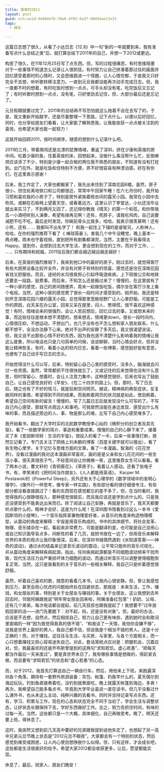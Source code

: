```yaml
---
title: 简单的2011
layout: post
guid: urn:uuid:4e684ef0-78a6-4f03-8a37-98454ae13e33
tags:
  - 成长 
  
---
```


这篇日志想了很久，从看了小达日志《12.8》中一句“新的一年就要到来，我有准备写点什么总结之类”后，就打算总结下2011年的自己，并想一下2012或更远。

构思了很久，在11年12月25日写了点东西。但，写的过程很痛苦，有时思维阻塞对于一些事情不知道怎么记录让人很抓狂。有时努力让自己拼凑着那过往的画面并回忆感受着那时的心情时，又会思维跳进一个怪圈，让人心情忧郁，于是我又只好完全不去想，听听歌转移注意力。一直到元旦我都没能再次动手完成日志。但，我一直都不时的想着，有时吃饭时想到一点点，可手头却没有笔，吃完饭后又忘记了；有时听歌时想到一点点，没有笔，只好使劲去记住，但，大部分最后还是忘记了。

元旦假期就要过完了，2011年的总结再不写恐怕就这么拖着不会在去写了的，于是，我又重新开始敲字，还是尽量整理一下思路，记下点什么，以便以后好回忆，同时，也分享给朋友们看看，让大家能了解熟悉我，让我能收获一点点被关注到的喜悦，也希望大家也能一起努力！

这就开始回顾2011，按时间顺序，随意的想到什么记录什么吧。

2011的三月，带着南闯还是北漂的犹豫情绪，重返了深圳，挤在少康和英俊的房中间。吃着少康的鱼，住着英俊的床，回想起来，没做什么事没帮什么忙，反倒麻烦应该添了不少，特别是少康一起合租的两位我不熟悉的朋友，不知道有没有打扰到。出门在外，就是吃饭和住特别不方便，弄不好很容易有种漂泊感，好在有你们，在这里表示感谢！

后来，我工作定了，大家也都搬家了，我先出来住到了深南花园6楼。虽然，房子很小，但住处离地铁口和公司都很近，常常中午回家午睡！在六七月份时，我开始习惯和喜欢我的小房子了，特别是房外紧挨着晾衣间的露天小园。我常在小园中去吹风，或躺在石板椅上望着天空，或看着远方。这里认识了李堂达，小伙还没毕业就出来实习了，不到俩月又回了，还记得你教我《晴天》的第一个和弦，和你带我去一小酒吧听别人演奏，希望有缘再见啊！还有，死胖子，请我吃鸡肉，自己说要减肥不吃不吃，最后走时发现，你碗前骨头比我多，哈哈，我表示很羡慕啊！还有小熊，还有... ... 我都叫不出名字了！ 和我一起住上下铺的是睿智兄，人称神人，哈哈，在你的强烈推荐下看了《 棒球英豪 》，害我几个中午没睡觉，晚上基本一两点睡，周末也守着视频，直到把所有剧集都演完，当然，主要在于我看得太Happy。提到你，会想到过去大学生活，更会想到现在的工作。而对于工作，... ... ，只有期待和祝福，2011往后我们都会越迈越远越走越好！

后来，在英俊的强烈推销下，我来到他口中的最好的房子。刚过去时，就觉得客厅有些大厨房设备比较齐全外，并没有对房子有特别的惊喜，感觉还是住在深南花园省钱又舒服些。而且，途经的水沟很臭担心引起呼吸道疾病，上下班做公交和地铁还要走一段路，挺费事。而后来，不知怎么还是搬过来了！慢慢的，在这里就有了一种小家的感觉，自己的房间随便弄，周末一起做饭吃饭，偶尔坐在客厅沙发上看个电视。当然，这种小家的感觉费了很长一段时间才感受到的。刚开始，我还是特别怀念深南花园六楼的露天小园，总觉得那里宽敞视野广让人心里舒服。可能是工作的原因，白天呆在办公室，回来又呆在屋里，闷人、憋得慌，很不喜欢这种感觉！有时，情绪会来的很强烈，会让人思前想后，回忆过去的事，又或想未来的事，而这些往往是根本想不清楚的，想来想去，情绪更down，很长一段时间内，心情很压抑，不想运动，不想出门，也几乎没有也不怎么想和家人朋友联系，什么都不想干，全没办法静下心来。绝对不出声的安静了多天后，我又很渴望说话，但，我又说不出那些心情不好的东西，因为我也道不清楚什么影响着我的情绪让我这么疲惫，所以电话也只是几句简单的问候，说说聊聊，当时心情会好点，但并没能让精神恢复。有时，看着小达的校内日志，看着一些博客，感觉挺好挺有意思，也便有了自己动手写日志的念头。


开始觉得没什么可以写，后来，特别留心自己心里的感受时，没多久，脑海就会闪过一些灵感。虽然，常常都抓不住很快就忘了，又或记住的后来觉得也没有什么意思，但时常留心、想着时，会让人注意力集中，这种感觉很好。后来也写出了鼓励自己，让自己感觉良好的《早安》、《在二十四岁的路上》。但，那时，写了日志后，随之也有了不好的怪习，就是狂刷空间网页。据说，精神病的典型症状，反复做同样的事情，希望得到不同的结果。而我刷着网页的状况就是如此，使劲刷着，希望自己空间有新的留言！慢慢的，写了几篇日志后就发现没什么可写的了。不写自己内心感受，那就写点周边人和事吧。可我居然没能在身边发现、感受出什么有味的事，而且描述旁边的人、事、物是那么的难，比写下自己内心感受难多了。


我开始看书，翻出了大学时买的北航数学教授李心灿的《微积分的创立者及其先驱》，看了一些数学家的简介、事迹和重要成果。慢慢的自己的心静下来了，接着买了本《爱因斯坦转：生活的宇宙》，很投入的看了一半，后来一些事情打断，居然忘记看了。专门去关注了网络上刘未鹏的博客（百度关键字就可以搜出），看了些生物心里学，关于记忆与思维方面的文章。看了一本漫画，智海的《花花世界》，没看过漫画的我对这本漫画非常喜欢，画的是是父亲和女儿花花间的一些生活小事，很天真很孩子气，不经意间会让你微微一笑，这里推荐女生可以看看。看了两本小说，曹文轩的《青铜葵花》、《草房子》，看着让人感动。还看了些电子书，有，李笑来的《把时间当作朋友》、《人人都能用英语》， Kacper M. Postawski的《Powerful Sleep》，另外还有关于心理学的《数学领域中的发明心理学》、《像外行一样思考，像专家一样实践》，有些部分看的很仔细很专注，有些部分都没看直接跳过了！看的东西现在感觉都忘的差不多了，但，在当时看时，我觉得我的心很静很投入，那种感觉很踏实，而且我应该还是学到点什么的，只是我还没感受到不能表达出来而已。除了阅读让自己安静，再就是音乐了，我天天都要听点歌什么的，精神才会好，这是为什么呢！在深圳图书馆看到过这么一本书《爱因斯坦的小提琴》，一个音乐指挥家兼物理爱好者，从音乐的角度来构造物理模型，从震动的角度来解释：宇宙是用音乐构成的。书中的具体细节，将社会变革、物理、音乐揉杂在一起，看起来非常费力，可能是翻译的差，也可能是自己没用心或自己知识面窄盲点多，间断性的看了几页，就把书放在一边了，但用音乐来解释世界的本质的观点让我印象很深。后来，在深圳书城偶然遇到《水知道答案——神奇的波动》，通过水的结晶来记录音乐波动的震动，让平常只能听的音乐可视化，并从震动角度来解释疾病起源。指出，任何疾病起源都是不同细胞波动频率干扰所致，现代生活压力会严重损坏体力细胞的波动，而通过听音乐可以调整使得细胞恢复正常。当然，这只是我看到的关于音乐的一些相关解释，我自己只是听着感觉很舒服。


虽然，听着自己喜欢的歌，随意的看着几本书，让我内心很安静。但，曾让我感觉到压力，甚至会担心忧虑的问题始终处在回避状态，那就是：未来生活，工作，赚钱，和女朋友的事，特别是关于女朋友与赚钱的事。关于女朋友，这让我想到去年回去时，邻居阿姨跟我说“明年带女朋友回来啦，阿姨准备红包落”！奶奶、父母、还有几个弟弟，每次电话都会提起，前几天叔叔也跟我提起了！我想要不“过年放假回家的话——进门先要跪下：对不起，妈，还是没有对象”。但，最好的办法，应该是不去想，自然点，然后相信自己，努力让自己更有味些，遇到她时会和歌词里面唱的一样“因为我觉得我真的很不错”、“和我谈了一天情，我怕你会嫌不够”，说我是世界上最好的男人，我自己都不信，但说我是个相当不错的男人，还是十分正确的！而，对于赚钱，这往往与生活，与买房，与家里，与各个方面相关，而一心只想着赚钱又担心容易迷失自己。对此，套话笼统点应对是：把握机会，沉着应对。但，我最喜欢的还是乔布斯曾提到的这两句“求知若饥，虚心若愚”、“把每天都当作最后一天来度过”。要是真世界末日了，我有哪些事情是想做的，得赶紧去做，而且要有“求知若饥”的状态和“虚心若愚”的心态。


而，对于2012，我首先打算送自己一辆自行车。然后，用他来上下班，来跑遍深圳各个角落，期待有一套野外旅游装备：背包、帐篷、钓鱼竿什么的，夏天偶尔到海边玩玩，钓到鱼直接煮着吃，没钓到就煮面吃，晚上就露天帐篷到海边，多爽！再次，我希望自己能多看点书，毕竟到大学毕业虽说一直在读书，但几乎没看过什么课外书，也从未这么主动、纯粹兴趣的去看书，同时并坚持记录写点东西。还有，学习、积累与工作，现在的心态和状态完全不同于当初了，学会生活与调整状态，让好状态长期保持下去，学好东西做好工作。总之，努力去抓住时间，有味的过每一天。当然，这些都只是一个大概，具体细化，自己再做思考。晚了，明天还要上班，得休息了。


这时，我突然又想到前几天高中要好的兄弟跟我提到说他失恋了，也想起了另一高中兄弟元旦节晚上状态是“2012元旦不眠夜”。大家都会有一个特别的状态，然后感觉到难受或困惑，让人内心使劲想挣脱什么似得。但，只有这样，才会成长吧，这些都是生活很美好的给予。希望大家2012都会收获更多，让后，愿望都能实现。

休息了，最后，祝家人、朋友们晚安！